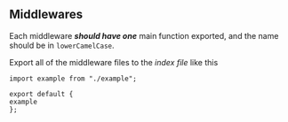 ## Middlewares

Each middleware **_should have one_** main function exported, and the name should be in `lowerCamelCase`.<br>

Export all of the middleware files to the _index file_ like this

```
import example from "./example";

export default {
example
};
```
